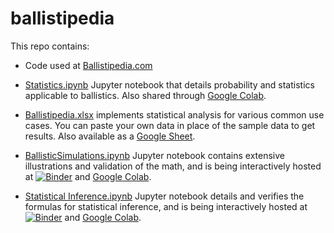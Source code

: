 # ballistipedia
This repo contains:

* Code used at [Ballistipedia.com](http://ballistipedia.com)

* [Statistics.ipynb](https://github.com/dbookstaber/ballistipedia/blob/main/Statistics.ipynb) Jupyter notebook that details probability and statistics applicable to ballistics.  Also shared  through [Google Colab](https://colab.research.google.com/drive/1FN4Nq-14N-JhYEtwYcSydJgJG5o0io6t).

* [Ballistipedia.xlsx](https://github.com/dbookstaber/ballistipedia/blob/main/Ballistipedia.xlsx) implements statistical analysis for various common use cases.  You can paste your own data in place of the sample data to get results.  Also available as a [Google Sheet](https://docs.google.com/spreadsheets/d/1i_trin4mHuTJI4HnAnPiVwJHMc0m0X09E7Ya7_aWGFQ).

* [BallisticSimulations.ipynb](https://github.com/dbookstaber/ballistipedia/blob/main/BallisticSimulations.ipynb) Jupyter notebook contains extensive illustrations and validation of the math, and is being interactively hosted at [![Binder](https://mybinder.org/badge_logo.svg)](https://mybinder.org/v2/gh/dbookstaber/ballistipedia/f0b7a0dc45fd8509193e81e01323850c8a73f4d9?urlpath=lab%2Ftree%2FBallisticSimulations.ipynb) and [Google Colab](https://colab.research.google.com/drive/1CSUWfxIiH-kufWwB3eK9Q0-lXOATTp--).

* [Statistical Inference.ipynb](https://github.com/dbookstaber/ballistipedia/blob/main/Inference%20Simulations.ipynb) Jupyter notebook details and verifies the formulas for statistical inference, and is being interactively hosted at [![Binder](https://mybinder.org/badge_logo.svg)](https://mybinder.org/v2/gh/dbookstaber/ballistipedia/59f69680ddb7741688c930e38d0f2ecd83c69f93?urlpath=lab%2Ftree%2FInference%20Simulations.ipynb) and [Google Colab](https://colab.research.google.com/drive/1vgUQgH4PJte_KK2j7DT69jWEII8a43Dv).

